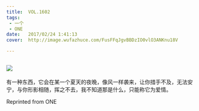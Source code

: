 ```yaml
---
title:	VOL.1602
tags:
 - 一个
 - ONE
date:	2017/02/24 1:41:13
cover:	http://image.wufazhuce.com/FusFFqJgvBBDzIO0vlO3ANKnu18V

---
```

![](http://image.wufazhuce.com/FusFFqJgvBBDzIO0vlO3ANKnu18V)
---

有一种东西，它会在某一个夏天的夜晚，像风一样袭来，让你措手不及，无法安宁，与你形影相随，挥之不去，我不知道那是什么，只能称它为爱情。
 
Reprinted from ONE

